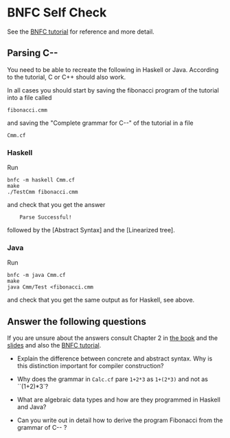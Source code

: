 # BNFC Self Check

See the [BNFC tutorial](http://bnfc.digitalgrammars.com/tutorial/bnfc-tutorial.html) for reference and more detail.

## Parsing C--

You need to be able to recreate the following in Haskell or Java. According to the tutorial, C or C++ should also work.

In all cases you should start by saving the fibonacci program of the tutorial into a file called

    fibonacci.cmm
  
and saving the "Complete grammar for C--" of the tutorial in a file 

    Cmm.cf

### Haskell

Run

    bnfc -m haskell Cmm.cf
    make
    ./TestCmm fibonacci.cmm

and check that you get the answer

        Parse Successful!

followed by the [Abstract Syntax] and the [Linearized tree].

### Java

Run

    bnfc -m java Cmm.cf
    make
    java Cmm/Test <fibonacci.cmm
  
and check that you get the same output as for Haskell, see above.

## Answer the following questions

If you are unsure about the answers consult Chapter 2 in [the book](http://www.cse.chalmers.se/edu/year/2012/course/DAT150/lectures/plt-book.pdf) and the [slides](http://www.grammaticalframework.org/ipl-book/slides/2-slides-ipl-book.pdf) and also the [BNFC tutorial](http://bnfc.digitalgrammars.com/tutorial/bnfc-tutorial.html).

- Explain the difference between concrete and abstract syntax. Why is this distinction important for compiler construction?

- Why does the grammar in `Calc.cf` pare `1+2*3` as `1+(2*3)` and not as ``(1+2)*3`?

- What are algebraic data types and how are they programmed in Haskell and Java?

- Can you write out in detail how to derive the program Fibonacci from the grammar of C-- ?

